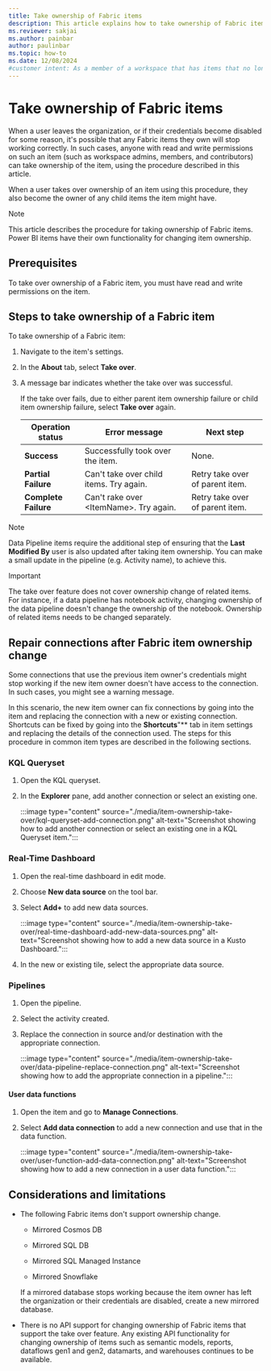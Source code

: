 ```yaml
---
title: Take ownership of Fabric items
description: This article explains how to take ownership of Fabric items when current owner credentials are no longer valid or accessible.
ms.reviewer: sakjai
ms.author: painbar
author: paulinbar
ms.topic: how-to
ms.date: 12/08/2024
#customer intent: As a member of a workspace that has items that no longer work correctly because the current owner has left the organization, I want to know how to take over ownership of such items and make other changes to get the items working again.
---
```

# Take ownership of Fabric items

When a user leaves the organization, or if their credentials become disabled for some reason, it's possible that any Fabric items they own will stop working correctly. In such cases, anyone with read and write permissions on such an item (such as workspace admins, members, and contributors) can take ownership of the item, using the procedure described in this article.

When a user takes over ownership of an item using this procedure, they also become the owner of any child items the item might have.

> [!NOTE]
> This article describes the procedure for taking ownership of Fabric items. Power BI items have their own functionality for changing item ownership.

## Prerequisites

To take over ownership of a Fabric item, you must have read and write permissions on the item.

## Steps to take ownership of a Fabric item

To take ownership of a Fabric item:

1. Navigate to the item's settings.

1. In the **About** tab, select **Take over**.

1. A message bar indicates whether the take over was successful.

   If the take over fails, due to either parent item ownership failure or child item ownership failure, select **Take over** again.

   | **Operation status** | **Error message** | **Next step** |
   |---|---|---|
   | **Success** | Successfully took over the item. | None. |
   | **Partial Failure** | Can't take over child items. Try again. | Retry take over of parent item. |
   | **Complete Failure** | Can't rake over \<ItemName\>. Try again. | Retry take over of parent item. |

> [!NOTE]
> Data Pipeline items require the additional step of ensuring that the **Last Modified By** user is also updated after taking item ownership. You can make a small update in the pipeline (e.g. Activity name), to achieve this.

> [!IMPORTANT]
> The take over feature does not cover ownership change of related items. For instance, if a data pipeline has notebook activity, changing ownership of the data pipeline doesn't change the ownership of the notebook. Ownership of related items needs to be changed separately.

## Repair connections after Fabric item ownership change

Some connections that use the previous item owner's credentials might stop working if the new item owner doesn't have access to the connection. In such cases, you might see a warning message.

In this scenario, the new item owner can fix connections by going into the item and replacing the connection with a new or existing connection. Shortcuts can be fixed by going into the **Shortcuts**"** tab in item settings and replacing the details of the connection used. The steps for this procedure in common item types are described in the following sections.

### KQL Queryset

1. Open the KQL queryset.

1. In the **Explorer** pane, add another connection or select an existing one.

   :::image type="content" source="./media/item-ownership-take-over/kql-queryset-add-connection.png" alt-text="Screenshot showing how to add another connection or select an existing one in a KQL Queryset item.":::

### Real-Time Dashboard

1. Open the real-time dashboard in edit mode.

1. Choose **New data source** on the tool bar.
 
1. Select **Add+** to add new data sources.

   :::image type="content" source="./media/item-ownership-take-over/real-time-dashboard-add-new-data-sources.png" alt-text="Screenshot showing how to add a new data source in a Kusto Dashboard.":::

1. In the new or existing tile, select the appropriate data source.

### Pipelines

1. Open the pipeline.

1. Select the activity created.

1. Replace the connection in source and/or destination with the appropriate connection.

   :::image type="content" source="./media/item-ownership-take-over/data-pipeline-replace-connection.png" alt-text="Screenshot showing how to add the appropriate connection in a pipeline.":::

#### User data functions

1. Open the item and go to **Manage Connections**.

1. Select **Add data connection** to add a new connection and use that in the data function.

   :::image type="content" source="./media/item-ownership-take-over/user-function-add-data-connection.png" alt-text="Screenshot showing how to add a new connection in a user data function.":::

## Considerations and limitations

* The following Fabric items don't support ownership change.

   * Mirrored Cosmos DB

  * Mirrored SQL DB

  * Mirrored SQL Managed Instance

  * Mirrored Snowflake

   If a mirrored database stops working because the item owner has left the organization or their credentials are disabled, create a new mirrored database.

* There is no API support for changing ownership of Fabric items that support the take over feature. Any existing API functionality for changing ownership of items such as semantic models, reports, dataflows gen1 and gen2, datamarts, and warehouses continues to be available.